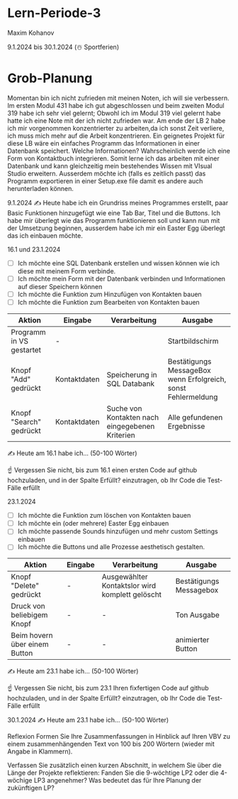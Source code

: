 # Lern-Periode-3
Maxim Kohanov

9.1.2024 bis 30.1.2024 (☃️ Sportferien)

# Grob-Planung
Momentan bin ich nicht zufrieden mit meinen Noten, ich will sie verbessern. Im ersten Modul 431 habe ich gut abgeschlossen und beim zweiten Modul 319 habe ich sehr viel gelernt; Obwohl ich im Modul 319 viel gelernt habe hatte ich eine Note mit der ich nicht zufrieden war. 
Am ende der LB 2 habe ich mir vorgenommen konzentrierter zu arbeiten,da ich sonst Zeit verliere, ich muss mich mehr auf die Arbeit konzentrieren. 
Ein geignetes Projekt für diese LB wäre ein einfaches Programm das Informationen in einer Datenbank speichert. Welche Informationen? Wahrscheinlich werde ich eine Form von Kontaktbuch integrieren.
Somit lerne ich das arbeiten mit einer Datenbank und kann gleichzeitig mein bestehendes Wissen mit VIsual Studio erweitern. Ausserdem möchte ich (falls es zeitlich passt) das Programm exportieren in einer Setup.exe file damit es andere auch herunterladen können.

9.1.2024
✍️ Heute habe ich ein Grundriss meines Programmes erstellt, paar Basic Funktionen hinzugefügt wie eine Tab Bar, Titel und die Buttons. Ich habe mir überlegt wie das Programm funktionieren soll und kann nun mit der Umsetzung beginnen, ausserdem habe ich mir ein Easter Egg überlegt das ich einbauen möchte.

16.1 und 23.1.2024
- [ ] Ich möchte eine SQL Datenbank erstellen und wissen können wie ich diese mit meinem Form verbinde.
- [ ] Ich möchte mein Form mit der Datenbank verbinden und Informationen auf dieser Speichern können
- [ ] Ich möchte die Funktion zum Hinzufügen von Kontakten bauen
- [ ] Ich möchte die Funktion zum Bearbeiten von Kontakten bauen

| Aktion           | Eingabe | Verarbeitung | Ausgabe |
| ------------------------ | ------- | ----------------- |---|
| Programm in VS gestartet | -  |       | Startbildschirm |
| Knopf "Add" gedrückt | Kontaktdaten  | Speicherung in SQL Databank | Bestätigungs MessageBox wenn Erfolgreich, sonst Fehlermeldung |
|Knopf "Search" gedrückt | Kontaktdaten | Suche von Kontakten nach eingegebenen Kriterien| Alle gefundenen Ergebnisse|


✍️ Heute am 16.1 habe ich... (50-100 Wörter)

☝️ Vergessen Sie nicht, bis zum 16.1 einen ersten Code auf github hochzuladen, und in der Spalte Erfüllt? einzutragen, ob Ihr Code die Test-Fälle erfüllt

23.1.2024
- [ ] Ich möchte die Funktion zum löschen von Kontakten bauen
- [ ] Ich möchte ein (oder mehrere) Easter Egg einbauen
- [ ] Ich möchte passende Sounds hinzufügen und mehr custom Settings einbauen
- [ ] Ich möchte die Buttons und alle Prozesse aesthetisch gestalten.

| Aktion           | Eingabe | Verarbeitung | Ausgabe |
| ------------------------ | ------- | ----------------- |---|
|Knopf "Delete" gedrückt| - | Ausgewählter Kontaktslor wird komplett gelöscht | Bestätigungs Messagebox|
| Druck von beliebigem Knopf | - | - | Ton Ausgabe |
| Beim hovern über einem Button | - | - | animierter Button |
  
✍️ Heute am 23.1 habe ich... (50-100 Wörter)

☝️ Vergessen Sie nicht, bis zum 23.1 Ihren fixfertigen Code auf github hochzuladen, und in der Spalte Erfüllt? einzutragen, ob Ihr Code die Test-Fälle erfüllt

30.1.2024
✍️ Heute am 23.1 habe ich... (50-100 Wörter)

Reflexion
Formen Sie Ihre Zusammenfassungen in Hinblick auf Ihren VBV zu einem zusammenhängenden Text von 100 bis 200 Wörtern (wieder mit Angabe in Klammern).

Verfassen Sie zusätzlich einen kurzen Abschnitt, in welchem Sie über die Länge der Projekte reflektieren: Fanden Sie die 9-wöchtige LP2 oder die 4-wöchige LP3 angenehmer? Was bedeutet das für Ihre Planung der zukünftigen LP?
